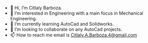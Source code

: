 - 👋 Hi, I’m Citlaly Barboza.
- 👀 I’m interested in Engineering with a main focus in Mechanical Engineering.
- 🌱 I’m currently learning AutoCad and Solidworks.
- 💞️ I’m looking to collaborate on any AutoCad projects.
- 📫 How to reach me email is Citlaly.A.Barboza.4@gmail.com

<!---
Citlaly-Barboza/Citlaly-Barboza is a ✨ special ✨ repository because its `README.md` (this file) appears on your GitHub profile.
You can click the Preview link to take a look at your changes.
--->
